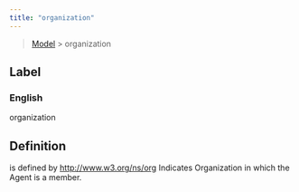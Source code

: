 ```yaml
---
title: "organization"
---
```


> [Model](../../) > organization

## Label

### English
organization


## Definition
is defined by http://www.w3.org/ns/org Indicates Organization in which the Agent is a member. 


    
